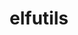 ---
title: "elfutils"
layout: cache
categories: [package, develop]
meta: {"versions": ["0.186", "0.188", "0.189"], "compilers": ["gcc@=11.1.0", "gcc@=11.3.0", "gcc@=7.3.1", "gcc@=7.5.0", "oneapi@=2023.0.0", "oneapi@=2023.2.0"], "oss": ["amzn2", "ubuntu18.04", "ubuntu20.04", "ubuntu22.04"], "platforms": ["linux"], "targets": ["aarch64", "graviton2", "neoverse_n1", "ppc64le", "x86_64", "x86_64_v3"], "stacks": ["e4s-oneapi", "ml-linux-x86_64-cpu", "ml-linux-x86_64-cuda", "ml-linux-x86_64-rocm", "root", "tutorial"], "num_specs": 76, "num_specs_by_stack": {"root": 76, "e4s-oneapi": 4, "tutorial": 1, "ml-linux-x86_64-cpu": 1, "ml-linux-x86_64-rocm": 1, "ml-linux-x86_64-cuda": 1}}
spec_details: [{"hash": "xpvce6hctidb6j6lhf72vfvb7spoipfh", "compiler": "gcc@=7.3.1", "versions": ["0.186"], "os": "amzn2", "platform": "linux", "target": "aarch64", "variants": ["~bzip2", "~debuginfod", "+nls", "~xz"], "stacks": ["root"], "size": "-", "tarball": "https://binaries.spack.io/develop/build_cache/linux-amzn2-aarch64/gcc-7.3.1/elfutils-0.186/linux-amzn2-aarch64-gcc-7.3.1-elfutils-0.186-xpvce6hctidb6j6lhf72vfvb7spoipfh.spack"}, {"hash": "3w3rmzmqxff7f66hko2ctra6ag7rkcar", "compiler": "gcc@=7.3.1", "versions": ["0.186"], "os": "amzn2", "platform": "linux", "target": "aarch64", "variants": ["~bzip2", "~debuginfod", "+nls", "~xz"], "stacks": ["root"], "size": "-", "tarball": "https://binaries.spack.io/develop/build_cache/linux-amzn2-aarch64/gcc-7.3.1/elfutils-0.186/linux-amzn2-aarch64-gcc-7.3.1-elfutils-0.186-3w3rmzmqxff7f66hko2ctra6ag7rkcar.spack"}, {"hash": "dmlyrj4yqt5qxak7giy7v6u32i5ds4f5", "compiler": "gcc@=7.3.1", "versions": ["0.186"], "os": "amzn2", "platform": "linux", "target": "aarch64", "variants": ["~bzip2", "~debuginfod", "+nls", "~xz"], "stacks": ["root"], "size": "-", "tarball": "https://binaries.spack.io/develop/build_cache/linux-amzn2-aarch64/gcc-7.3.1/elfutils-0.186/linux-amzn2-aarch64-gcc-7.3.1-elfutils-0.186-dmlyrj4yqt5qxak7giy7v6u32i5ds4f5.spack"}, {"hash": "6jj45xgkgu2l43dyk5bxq5ajeouhpmwk", "compiler": "gcc@=7.3.1", "versions": ["0.186"], "os": "amzn2", "platform": "linux", "target": "aarch64", "variants": ["~bzip2", "~debuginfod", "+nls", "~xz"], "stacks": ["root"], "size": "-", "tarball": "https://binaries.spack.io/develop/build_cache/linux-amzn2-aarch64/gcc-7.3.1/elfutils-0.186/linux-amzn2-aarch64-gcc-7.3.1-elfutils-0.186-6jj45xgkgu2l43dyk5bxq5ajeouhpmwk.spack"}, {"hash": "qxjgxkwlzhhztft22v2hymscfv2va6aa", "compiler": "gcc@=7.3.1", "versions": ["0.186"], "os": "amzn2", "platform": "linux", "target": "aarch64", "variants": ["~bzip2", "~debuginfod", "+nls", "~xz"], "stacks": ["root"], "size": "-", "tarball": "https://binaries.spack.io/develop/build_cache/linux-amzn2-aarch64/gcc-7.3.1/elfutils-0.186/linux-amzn2-aarch64-gcc-7.3.1-elfutils-0.186-qxjgxkwlzhhztft22v2hymscfv2va6aa.spack"}, {"hash": "3ya5dcn62k7llxeh4tsyl7xjymggbgy5", "compiler": "gcc@=7.3.1", "versions": ["0.188"], "os": "amzn2", "platform": "linux", "target": "aarch64", "variants": ["build_system=autotools", "~bzip2", "~debuginfod", "+nls", "~xz", "~zstd"], "stacks": ["root"], "size": "-", "tarball": "https://binaries.spack.io/develop/build_cache/linux-amzn2-aarch64/gcc-7.3.1/elfutils-0.188/linux-amzn2-aarch64-gcc-7.3.1-elfutils-0.188-3ya5dcn62k7llxeh4tsyl7xjymggbgy5.spack"}, {"hash": "grpik2sqac2gifxpuk7g5jg6wukqapia", "compiler": "gcc@=7.3.1", "versions": ["0.189"], "os": "amzn2", "platform": "linux", "target": "aarch64", "variants": ["build_system=autotools", "~bzip2", "~debuginfod", "+nls", "~xz", "~zstd"], "stacks": ["root"], "size": "-", "tarball": "https://binaries.spack.io/develop/build_cache/linux-amzn2-aarch64/gcc-7.3.1/elfutils-0.189/linux-amzn2-aarch64-gcc-7.3.1-elfutils-0.189-grpik2sqac2gifxpuk7g5jg6wukqapia.spack"}, {"hash": "xlpz2kbtqggi3nxyklnyuu5pxtb76bpf", "compiler": "gcc@=7.3.1", "versions": ["0.189"], "os": "amzn2", "platform": "linux", "target": "aarch64", "variants": ["build_system=autotools", "~bzip2", "~debuginfod", "+nls", "~xz", "~zstd"], "stacks": ["root"], "size": "-", "tarball": "https://binaries.spack.io/develop/build_cache/linux-amzn2-aarch64/gcc-7.3.1/elfutils-0.189/linux-amzn2-aarch64-gcc-7.3.1-elfutils-0.189-xlpz2kbtqggi3nxyklnyuu5pxtb76bpf.spack"}, {"hash": "mvnp7logbddi6hcdxwwr44lhmpqrb2dh", "compiler": "gcc@=7.3.1", "versions": ["0.189"], "os": "amzn2", "platform": "linux", "target": "aarch64", "variants": ["build_system=autotools", "~debuginfod", "+nls"], "stacks": ["root"], "size": "-", "tarball": "https://binaries.spack.io/develop/build_cache/linux-amzn2-aarch64/gcc-7.3.1/elfutils-0.189/linux-amzn2-aarch64-gcc-7.3.1-elfutils-0.189-mvnp7logbddi6hcdxwwr44lhmpqrb2dh.spack"}, {"hash": "ju2z6uukwvncogq7mcjjba3kpxfiwhkq", "compiler": "gcc@=7.3.1", "versions": ["0.189"], "os": "amzn2", "platform": "linux", "target": "aarch64", "variants": ["build_system=autotools", "~bzip2", "~debuginfod", "+nls", "~xz", "~zstd"], "stacks": ["root"], "size": "-", "tarball": "https://binaries.spack.io/develop/build_cache/linux-amzn2-aarch64/gcc-7.3.1/elfutils-0.189/linux-amzn2-aarch64-gcc-7.3.1-elfutils-0.189-ju2z6uukwvncogq7mcjjba3kpxfiwhkq.spack"}, {"hash": "kdnyejj7uley2v35l3xik4ujt2ahlsgr", "compiler": "gcc@=7.3.1", "versions": ["0.189"], "os": "amzn2", "platform": "linux", "target": "aarch64", "variants": ["build_system=autotools", "~bzip2", "~debuginfod", "+nls", "~xz", "~zstd"], "stacks": ["root"], "size": "-", "tarball": "https://binaries.spack.io/develop/build_cache/linux-amzn2-aarch64/gcc-7.3.1/elfutils-0.189/linux-amzn2-aarch64-gcc-7.3.1-elfutils-0.189-kdnyejj7uley2v35l3xik4ujt2ahlsgr.spack"}, {"hash": "v7zao6fvfap36caqugueixawxhjcmskm", "compiler": "gcc@=7.3.1", "versions": ["0.189"], "os": "amzn2", "platform": "linux", "target": "aarch64", "variants": ["build_system=autotools", "~bzip2", "~debuginfod", "+nls", "~xz", "~zstd"], "stacks": ["root"], "size": "-", "tarball": "https://binaries.spack.io/develop/build_cache/linux-amzn2-aarch64/gcc-7.3.1/elfutils-0.189/linux-amzn2-aarch64-gcc-7.3.1-elfutils-0.189-v7zao6fvfap36caqugueixawxhjcmskm.spack"}, {"hash": "v6djdtgintgqey3zpjmkbcwonjkeejdz", "compiler": "gcc@=7.3.1", "versions": ["0.186"], "os": "amzn2", "platform": "linux", "target": "graviton2", "variants": ["~bzip2", "~debuginfod", "+nls", "~xz"], "stacks": ["root"], "size": "-", "tarball": "https://binaries.spack.io/develop/build_cache/linux-amzn2-graviton2/gcc-7.3.1/elfutils-0.186/linux-amzn2-graviton2-gcc-7.3.1-elfutils-0.186-v6djdtgintgqey3zpjmkbcwonjkeejdz.spack"}, {"hash": "ao3a47gkoo3j2g4pdpvxqph2mcpufzlu", "compiler": "gcc@=7.3.1", "versions": ["0.186"], "os": "amzn2", "platform": "linux", "target": "graviton2", "variants": ["~bzip2", "~debuginfod", "+nls", "~xz"], "stacks": ["root"], "size": "-", "tarball": "https://binaries.spack.io/develop/build_cache/linux-amzn2-graviton2/gcc-7.3.1/elfutils-0.186/linux-amzn2-graviton2-gcc-7.3.1-elfutils-0.186-ao3a47gkoo3j2g4pdpvxqph2mcpufzlu.spack"}, {"hash": "vqbxrjzzspt5spedh5zhlm2ajrikicdr", "compiler": "gcc@=7.3.1", "versions": ["0.186"], "os": "amzn2", "platform": "linux", "target": "graviton2", "variants": ["~bzip2", "~debuginfod", "+nls", "~xz"], "stacks": ["root"], "size": "-", "tarball": "https://binaries.spack.io/develop/build_cache/linux-amzn2-graviton2/gcc-7.3.1/elfutils-0.186/linux-amzn2-graviton2-gcc-7.3.1-elfutils-0.186-vqbxrjzzspt5spedh5zhlm2ajrikicdr.spack"}, {"hash": "7ohrxmtwppl737udnyhtatfl2bocsxl7", "compiler": "gcc@=7.3.1", "versions": ["0.186"], "os": "amzn2", "platform": "linux", "target": "graviton2", "variants": ["~bzip2", "~debuginfod", "+nls", "~xz"], "stacks": ["root"], "size": "-", "tarball": "https://binaries.spack.io/develop/build_cache/linux-amzn2-graviton2/gcc-7.3.1/elfutils-0.186/linux-amzn2-graviton2-gcc-7.3.1-elfutils-0.186-7ohrxmtwppl737udnyhtatfl2bocsxl7.spack"}, {"hash": "jggmmorzrdq7cqlhkkjjogpwufuwmeuq", "compiler": "gcc@=7.3.1", "versions": ["0.186"], "os": "amzn2", "platform": "linux", "target": "graviton2", "variants": ["~bzip2", "~debuginfod", "+nls", "~xz"], "stacks": ["root"], "size": "-", "tarball": "https://binaries.spack.io/develop/build_cache/linux-amzn2-graviton2/gcc-7.3.1/elfutils-0.186/linux-amzn2-graviton2-gcc-7.3.1-elfutils-0.186-jggmmorzrdq7cqlhkkjjogpwufuwmeuq.spack"}, {"hash": "i4rrif3gqp4sptnxfrg4i75cblfix55p", "compiler": "gcc@=7.3.1", "versions": ["0.186"], "os": "amzn2", "platform": "linux", "target": "graviton2", "variants": ["~bzip2", "~debuginfod", "+nls", "~xz"], "stacks": ["root"], "size": "-", "tarball": "https://binaries.spack.io/develop/build_cache/linux-amzn2-graviton2/gcc-7.3.1/elfutils-0.186/linux-amzn2-graviton2-gcc-7.3.1-elfutils-0.186-i4rrif3gqp4sptnxfrg4i75cblfix55p.spack"}, {"hash": "pdszdqvhg4uox3fkoqswegh6dy7firx6", "compiler": "gcc@=7.3.1", "versions": ["0.189"], "os": "amzn2", "platform": "linux", "target": "neoverse_n1", "variants": ["build_system=autotools", "~bzip2", "~debuginfod", "+nls", "~xz", "~zstd"], "stacks": ["root"], "size": "-", "tarball": "https://binaries.spack.io/develop/build_cache/linux-amzn2-neoverse_n1/gcc-7.3.1/elfutils-0.189/linux-amzn2-neoverse_n1-gcc-7.3.1-elfutils-0.189-pdszdqvhg4uox3fkoqswegh6dy7firx6.spack"}, {"hash": "nxulngmqdblqjuq4kax7hzypaieca56a", "compiler": "gcc@=7.3.1", "versions": ["0.188"], "os": "amzn2", "platform": "linux", "target": "neoverse_n1", "variants": ["build_system=autotools", "~bzip2", "~debuginfod", "+nls", "~xz", "~zstd"], "stacks": ["root"], "size": "-", "tarball": "https://binaries.spack.io/develop/build_cache/linux-amzn2-neoverse_n1/gcc-7.3.1/elfutils-0.188/linux-amzn2-neoverse_n1-gcc-7.3.1-elfutils-0.188-nxulngmqdblqjuq4kax7hzypaieca56a.spack"}, {"hash": "4i6hliezye64k27lfwe4at3k7uvdcod4", "compiler": "gcc@=7.3.1", "versions": ["0.189"], "os": "amzn2", "platform": "linux", "target": "neoverse_n1", "variants": ["build_system=autotools", "~bzip2", "~debuginfod", "+nls", "~xz", "~zstd"], "stacks": ["root"], "size": "-", "tarball": "https://binaries.spack.io/develop/build_cache/linux-amzn2-neoverse_n1/gcc-7.3.1/elfutils-0.189/linux-amzn2-neoverse_n1-gcc-7.3.1-elfutils-0.189-4i6hliezye64k27lfwe4at3k7uvdcod4.spack"}, {"hash": "xxt7dbkdmy4lioyhpjq6i7cjzgga5o3k", "compiler": "gcc@=7.3.1", "versions": ["0.189"], "os": "amzn2", "platform": "linux", "target": "neoverse_n1", "variants": ["build_system=autotools", "~bzip2", "~debuginfod", "+nls", "~xz", "~zstd"], "stacks": ["root"], "size": "-", "tarball": "https://binaries.spack.io/develop/build_cache/linux-amzn2-neoverse_n1/gcc-7.3.1/elfutils-0.189/linux-amzn2-neoverse_n1-gcc-7.3.1-elfutils-0.189-xxt7dbkdmy4lioyhpjq6i7cjzgga5o3k.spack"}, {"hash": "htdd2otoj7eorqijh4ekfxpskmxtjpj5", "compiler": "gcc@=7.3.1", "versions": ["0.189"], "os": "amzn2", "platform": "linux", "target": "neoverse_n1", "variants": ["build_system=autotools", "~bzip2", "~debuginfod", "+nls", "~xz", "~zstd"], "stacks": ["root"], "size": "-", "tarball": "https://binaries.spack.io/develop/build_cache/linux-amzn2-neoverse_n1/gcc-7.3.1/elfutils-0.189/linux-amzn2-neoverse_n1-gcc-7.3.1-elfutils-0.189-htdd2otoj7eorqijh4ekfxpskmxtjpj5.spack"}, {"hash": "wh5mh5e4wmk722old6p2ddqmtosbmg2d", "compiler": "gcc@=7.3.1", "versions": ["0.189"], "os": "amzn2", "platform": "linux", "target": "neoverse_n1", "variants": ["build_system=autotools", "~debuginfod", "+nls"], "stacks": ["root"], "size": "-", "tarball": "https://binaries.spack.io/develop/build_cache/linux-amzn2-neoverse_n1/gcc-7.3.1/elfutils-0.189/linux-amzn2-neoverse_n1-gcc-7.3.1-elfutils-0.189-wh5mh5e4wmk722old6p2ddqmtosbmg2d.spack"}, {"hash": "ghz5h3gaatbpsag4pp4md7b7enpecstf", "compiler": "gcc@=7.3.1", "versions": ["0.189"], "os": "amzn2", "platform": "linux", "target": "neoverse_n1", "variants": ["build_system=autotools", "~bzip2", "~debuginfod", "+nls", "~xz", "~zstd"], "stacks": ["root"], "size": "-", "tarball": "https://binaries.spack.io/develop/build_cache/linux-amzn2-neoverse_n1/gcc-7.3.1/elfutils-0.189/linux-amzn2-neoverse_n1-gcc-7.3.1-elfutils-0.189-ghz5h3gaatbpsag4pp4md7b7enpecstf.spack"}, {"hash": "ydu4i2eijmse4gdxvfoka5heqcjfted7", "compiler": "gcc@=7.3.1", "versions": ["0.186"], "os": "amzn2", "platform": "linux", "target": "x86_64_v3", "variants": ["~bzip2", "~debuginfod", "+nls", "~xz"], "stacks": ["root"], "size": "-", "tarball": "https://binaries.spack.io/develop/build_cache/linux-amzn2-x86_64_v3/gcc-7.3.1/elfutils-0.186/linux-amzn2-x86_64_v3-gcc-7.3.1-elfutils-0.186-ydu4i2eijmse4gdxvfoka5heqcjfted7.spack"}, {"hash": "xje5j47ma664yapprbjjurvgw53d4oqk", "compiler": "gcc@=7.3.1", "versions": ["0.186"], "os": "amzn2", "platform": "linux", "target": "x86_64_v3", "variants": ["~bzip2", "~debuginfod", "+nls", "~xz"], "stacks": ["root"], "size": "-", "tarball": "https://binaries.spack.io/develop/build_cache/linux-amzn2-x86_64_v3/gcc-7.3.1/elfutils-0.186/linux-amzn2-x86_64_v3-gcc-7.3.1-elfutils-0.186-xje5j47ma664yapprbjjurvgw53d4oqk.spack"}, {"hash": "mdaehaj5lmt5ykq5w5a6yilgaatva5lj", "compiler": "gcc@=7.3.1", "versions": ["0.186"], "os": "amzn2", "platform": "linux", "target": "x86_64_v3", "variants": ["~bzip2", "~debuginfod", "+nls", "~xz"], "stacks": ["root"], "size": "-", "tarball": "https://binaries.spack.io/develop/build_cache/linux-amzn2-x86_64_v3/gcc-7.3.1/elfutils-0.186/linux-amzn2-x86_64_v3-gcc-7.3.1-elfutils-0.186-mdaehaj5lmt5ykq5w5a6yilgaatva5lj.spack"}, {"hash": "dqmw47b5rxktktoap5i2nkbkami3n4hc", "compiler": "gcc@=7.3.1", "versions": ["0.188"], "os": "amzn2", "platform": "linux", "target": "x86_64_v3", "variants": ["build_system=autotools", "~bzip2", "~debuginfod", "+nls", "~xz", "~zstd"], "stacks": ["root"], "size": "-", "tarball": "https://binaries.spack.io/develop/build_cache/linux-amzn2-x86_64_v3/gcc-7.3.1/elfutils-0.188/linux-amzn2-x86_64_v3-gcc-7.3.1-elfutils-0.188-dqmw47b5rxktktoap5i2nkbkami3n4hc.spack"}, {"hash": "24urgv5fzmdg4emosp2fa5jp2m7kml2z", "compiler": "gcc@=7.3.1", "versions": ["0.186"], "os": "amzn2", "platform": "linux", "target": "x86_64_v3", "variants": ["~bzip2", "~debuginfod", "+nls", "~xz"], "stacks": ["root"], "size": "-", "tarball": "https://binaries.spack.io/develop/build_cache/linux-amzn2-x86_64_v3/gcc-7.3.1/elfutils-0.186/linux-amzn2-x86_64_v3-gcc-7.3.1-elfutils-0.186-24urgv5fzmdg4emosp2fa5jp2m7kml2z.spack"}, {"hash": "s6bffmfg5rgceotqzcaeyfh2ihg2p34g", "compiler": "gcc@=7.3.1", "versions": ["0.186"], "os": "amzn2", "platform": "linux", "target": "x86_64_v3", "variants": ["~bzip2", "~debuginfod", "+nls", "~xz"], "stacks": ["root"], "size": "-", "tarball": "https://binaries.spack.io/develop/build_cache/linux-amzn2-x86_64_v3/gcc-7.3.1/elfutils-0.186/linux-amzn2-x86_64_v3-gcc-7.3.1-elfutils-0.186-s6bffmfg5rgceotqzcaeyfh2ihg2p34g.spack"}, {"hash": "5qpfzxlkeov5zsp2m4yrz7kaueed4qtp", "compiler": "gcc@=7.3.1", "versions": ["0.186"], "os": "amzn2", "platform": "linux", "target": "x86_64_v3", "variants": ["~bzip2", "~debuginfod", "+nls", "~xz"], "stacks": ["root"], "size": "-", "tarball": "https://binaries.spack.io/develop/build_cache/linux-amzn2-x86_64_v3/gcc-7.3.1/elfutils-0.186/linux-amzn2-x86_64_v3-gcc-7.3.1-elfutils-0.186-5qpfzxlkeov5zsp2m4yrz7kaueed4qtp.spack"}, {"hash": "axp4atgksh4tawicjxeugwsf7gla2fqt", "compiler": "gcc@=7.3.1", "versions": ["0.189"], "os": "amzn2", "platform": "linux", "target": "x86_64_v3", "variants": ["build_system=autotools", "~bzip2", "~debuginfod", "+nls", "~xz", "~zstd"], "stacks": ["root"], "size": "-", "tarball": "https://binaries.spack.io/develop/build_cache/linux-amzn2-x86_64_v3/gcc-7.3.1/elfutils-0.189/linux-amzn2-x86_64_v3-gcc-7.3.1-elfutils-0.189-axp4atgksh4tawicjxeugwsf7gla2fqt.spack"}, {"hash": "45b3qiwsn4pyudvnq2k4nalsvzhtkkhj", "compiler": "gcc@=7.3.1", "versions": ["0.189"], "os": "amzn2", "platform": "linux", "target": "x86_64_v3", "variants": ["build_system=autotools", "~bzip2", "~debuginfod", "+nls", "~xz", "~zstd"], "stacks": ["root"], "size": "-", "tarball": "https://binaries.spack.io/develop/build_cache/linux-amzn2-x86_64_v3/gcc-7.3.1/elfutils-0.189/linux-amzn2-x86_64_v3-gcc-7.3.1-elfutils-0.189-45b3qiwsn4pyudvnq2k4nalsvzhtkkhj.spack"}, {"hash": "quo5x3rm3qmjryffuk7b63cqmxkoicfu", "compiler": "gcc@=7.3.1", "versions": ["0.189"], "os": "amzn2", "platform": "linux", "target": "x86_64_v3", "variants": ["build_system=autotools", "~bzip2", "~debuginfod", "+nls", "~xz", "~zstd"], "stacks": ["root"], "size": "-", "tarball": "https://binaries.spack.io/develop/build_cache/linux-amzn2-x86_64_v3/gcc-7.3.1/elfutils-0.189/linux-amzn2-x86_64_v3-gcc-7.3.1-elfutils-0.189-quo5x3rm3qmjryffuk7b63cqmxkoicfu.spack"}, {"hash": "667ezptr4fkg3gzniirxg4kolo37szlk", "compiler": "gcc@=7.3.1", "versions": ["0.189"], "os": "amzn2", "platform": "linux", "target": "x86_64_v3", "variants": ["build_system=autotools", "~bzip2", "~debuginfod", "+nls", "~xz", "~zstd"], "stacks": ["root"], "size": "-", "tarball": "https://binaries.spack.io/develop/build_cache/linux-amzn2-x86_64_v3/gcc-7.3.1/elfutils-0.189/linux-amzn2-x86_64_v3-gcc-7.3.1-elfutils-0.189-667ezptr4fkg3gzniirxg4kolo37szlk.spack"}, {"hash": "l2df6funq2sd2cbkzbwy3azcxnzfx37i", "compiler": "gcc@=7.3.1", "versions": ["0.189"], "os": "amzn2", "platform": "linux", "target": "x86_64_v3", "variants": ["build_system=autotools", "~bzip2", "~debuginfod", "+nls", "~xz", "~zstd"], "stacks": ["root"], "size": "-", "tarball": "https://binaries.spack.io/develop/build_cache/linux-amzn2-x86_64_v3/gcc-7.3.1/elfutils-0.189/linux-amzn2-x86_64_v3-gcc-7.3.1-elfutils-0.189-l2df6funq2sd2cbkzbwy3azcxnzfx37i.spack"}, {"hash": "blyk2bb2aynctze2ythatlangeaugzh2", "compiler": "gcc@=7.3.1", "versions": ["0.189"], "os": "amzn2", "platform": "linux", "target": "x86_64_v3", "variants": ["build_system=autotools", "~debuginfod", "+nls"], "stacks": ["root"], "size": "-", "tarball": "https://binaries.spack.io/develop/build_cache/linux-amzn2-x86_64_v3/gcc-7.3.1/elfutils-0.189/linux-amzn2-x86_64_v3-gcc-7.3.1-elfutils-0.189-blyk2bb2aynctze2ythatlangeaugzh2.spack"}, {"hash": "rcrcxl3zhckht6q5pqgljirqbnstab5k", "compiler": "gcc@=7.5.0", "versions": ["0.186"], "os": "ubuntu18.04", "platform": "linux", "target": "x86_64", "variants": ["~bzip2", "~debuginfod", "+nls", "~xz"], "stacks": ["root"], "size": "-", "tarball": "https://binaries.spack.io/develop/build_cache/linux-ubuntu18.04-x86_64/gcc-7.5.0/elfutils-0.186/linux-ubuntu18.04-x86_64-gcc-7.5.0-elfutils-0.186-rcrcxl3zhckht6q5pqgljirqbnstab5k.spack"}, {"hash": "hpg5q6j2rh3kw47lyuyltoupiyrivliq", "compiler": "gcc@=7.5.0", "versions": ["0.186"], "os": "ubuntu18.04", "platform": "linux", "target": "x86_64", "variants": ["~bzip2", "~debuginfod", "+nls", "~xz"], "stacks": ["root"], "size": "-", "tarball": "https://binaries.spack.io/develop/build_cache/linux-ubuntu18.04-x86_64/gcc-7.5.0/elfutils-0.186/linux-ubuntu18.04-x86_64-gcc-7.5.0-elfutils-0.186-hpg5q6j2rh3kw47lyuyltoupiyrivliq.spack"}, {"hash": "rx7mzt67zooqah4yxhfgrwfkkx3k2oey", "compiler": "gcc@=7.5.0", "versions": ["0.186"], "os": "ubuntu18.04", "platform": "linux", "target": "x86_64", "variants": ["~bzip2", "~debuginfod", "+nls", "~xz"], "stacks": ["root"], "size": "-", "tarball": "https://binaries.spack.io/develop/build_cache/linux-ubuntu18.04-x86_64/gcc-7.5.0/elfutils-0.186/linux-ubuntu18.04-x86_64-gcc-7.5.0-elfutils-0.186-rx7mzt67zooqah4yxhfgrwfkkx3k2oey.spack"}, {"hash": "w6nxwzk353pqvg3mglewv6egn34kobqa", "compiler": "gcc@=7.5.0", "versions": ["0.186"], "os": "ubuntu18.04", "platform": "linux", "target": "x86_64", "variants": ["~bzip2", "~debuginfod", "+nls", "~xz"], "stacks": ["root"], "size": "-", "tarball": "https://binaries.spack.io/develop/build_cache/linux-ubuntu18.04-x86_64/gcc-7.5.0/elfutils-0.186/linux-ubuntu18.04-x86_64-gcc-7.5.0-elfutils-0.186-w6nxwzk353pqvg3mglewv6egn34kobqa.spack"}, {"hash": "buw4tbjaz7sqxuqqkrknth7zh3chc6m3", "compiler": "gcc@=7.5.0", "versions": ["0.186"], "os": "ubuntu18.04", "platform": "linux", "target": "x86_64", "variants": ["~bzip2", "~debuginfod", "+nls", "~xz"], "stacks": ["root"], "size": "-", "tarball": "https://binaries.spack.io/develop/build_cache/linux-ubuntu18.04-x86_64/gcc-7.5.0/elfutils-0.186/linux-ubuntu18.04-x86_64-gcc-7.5.0-elfutils-0.186-buw4tbjaz7sqxuqqkrknth7zh3chc6m3.spack"}, {"hash": "qcaqothzakfo4ttlrzagqyzs4dhky7di", "compiler": "gcc@=7.5.0", "versions": ["0.186"], "os": "ubuntu18.04", "platform": "linux", "target": "x86_64", "variants": ["~bzip2", "~debuginfod", "+nls", "~xz"], "stacks": ["root"], "size": "-", "tarball": "https://binaries.spack.io/develop/build_cache/linux-ubuntu18.04-x86_64/gcc-7.5.0/elfutils-0.186/linux-ubuntu18.04-x86_64-gcc-7.5.0-elfutils-0.186-qcaqothzakfo4ttlrzagqyzs4dhky7di.spack"}, {"hash": "jzgkzlv6itoqnrjbz2eirhdycu4cwpk3", "compiler": "gcc@=7.5.0", "versions": ["0.186"], "os": "ubuntu18.04", "platform": "linux", "target": "x86_64", "variants": ["~bzip2", "~debuginfod", "+nls", "~xz"], "stacks": ["root"], "size": "-", "tarball": "https://binaries.spack.io/develop/build_cache/linux-ubuntu18.04-x86_64/gcc-7.5.0/elfutils-0.186/linux-ubuntu18.04-x86_64-gcc-7.5.0-elfutils-0.186-jzgkzlv6itoqnrjbz2eirhdycu4cwpk3.spack"}, {"hash": "p7tkbv2cei2jkdjfdjvfhjc7wgksn5ua", "compiler": "gcc@=7.5.0", "versions": ["0.186"], "os": "ubuntu18.04", "platform": "linux", "target": "x86_64", "variants": ["~bzip2", "~debuginfod", "+nls", "~xz"], "stacks": ["root"], "size": "-", "tarball": "https://binaries.spack.io/develop/build_cache/linux-ubuntu18.04-x86_64/gcc-7.5.0/elfutils-0.186/linux-ubuntu18.04-x86_64-gcc-7.5.0-elfutils-0.186-p7tkbv2cei2jkdjfdjvfhjc7wgksn5ua.spack"}, {"hash": "ehp46cecdyss6rg773avp5vmnzxy2to3", "compiler": "gcc@=7.5.0", "versions": ["0.186"], "os": "ubuntu18.04", "platform": "linux", "target": "x86_64", "variants": ["~bzip2", "~debuginfod", "+nls", "~xz"], "stacks": ["root"], "size": "-", "tarball": "https://binaries.spack.io/develop/build_cache/linux-ubuntu18.04-x86_64/gcc-7.5.0/elfutils-0.186/linux-ubuntu18.04-x86_64-gcc-7.5.0-elfutils-0.186-ehp46cecdyss6rg773avp5vmnzxy2to3.spack"}, {"hash": "q4vpzj44vhzsnx46buop6322borltlxw", "compiler": "gcc@=7.5.0", "versions": ["0.189"], "os": "ubuntu18.04", "platform": "linux", "target": "x86_64", "variants": ["build_system=autotools", "~bzip2", "~debuginfod", "+nls", "~xz", "~zstd"], "stacks": ["root"], "size": "-", "tarball": "https://binaries.spack.io/develop/build_cache/linux-ubuntu18.04-x86_64/gcc-7.5.0/elfutils-0.189/linux-ubuntu18.04-x86_64-gcc-7.5.0-elfutils-0.189-q4vpzj44vhzsnx46buop6322borltlxw.spack"}, {"hash": "74bz4ri5oke5e3wrdyad5syt42wkhbgv", "compiler": "gcc@=7.5.0", "versions": ["0.189"], "os": "ubuntu18.04", "platform": "linux", "target": "x86_64_v3", "variants": ["build_system=autotools", "~bzip2", "~debuginfod", "+nls", "~xz", "~zstd"], "stacks": ["root"], "size": "-", "tarball": "https://binaries.spack.io/develop/build_cache/linux-ubuntu18.04-x86_64_v3/gcc-7.5.0/elfutils-0.189/linux-ubuntu18.04-x86_64_v3-gcc-7.5.0-elfutils-0.189-74bz4ri5oke5e3wrdyad5syt42wkhbgv.spack"}, {"hash": "g5ahojbop5raijtp2eyxsextqm2jd7wc", "compiler": "gcc@=7.5.0", "versions": ["0.189"], "os": "ubuntu18.04", "platform": "linux", "target": "x86_64_v3", "variants": ["build_system=autotools", "~bzip2", "~debuginfod", "+nls", "~xz", "~zstd"], "stacks": ["root"], "size": "-", "tarball": "https://binaries.spack.io/develop/build_cache/linux-ubuntu18.04-x86_64_v3/gcc-7.5.0/elfutils-0.189/linux-ubuntu18.04-x86_64_v3-gcc-7.5.0-elfutils-0.189-g5ahojbop5raijtp2eyxsextqm2jd7wc.spack"}, {"hash": "g6z7gga26imhtb3eaovtpkg2bycfihcj", "compiler": "gcc@=7.5.0", "versions": ["0.189"], "os": "ubuntu18.04", "platform": "linux", "target": "x86_64_v3", "variants": ["build_system=autotools", "~bzip2", "~debuginfod", "+nls", "~xz", "~zstd"], "stacks": ["root"], "size": "-", "tarball": "https://binaries.spack.io/develop/build_cache/linux-ubuntu18.04-x86_64_v3/gcc-7.5.0/elfutils-0.189/linux-ubuntu18.04-x86_64_v3-gcc-7.5.0-elfutils-0.189-g6z7gga26imhtb3eaovtpkg2bycfihcj.spack"}, {"hash": "lcec3mzo5vfymy7kzulxcf5i5wakv6p5", "compiler": "gcc@=7.5.0", "versions": ["0.189"], "os": "ubuntu18.04", "platform": "linux", "target": "x86_64_v3", "variants": ["build_system=autotools", "~bzip2", "~debuginfod", "+nls", "~xz", "~zstd"], "stacks": ["root"], "size": "-", "tarball": "https://binaries.spack.io/develop/build_cache/linux-ubuntu18.04-x86_64_v3/gcc-7.5.0/elfutils-0.189/linux-ubuntu18.04-x86_64_v3-gcc-7.5.0-elfutils-0.189-lcec3mzo5vfymy7kzulxcf5i5wakv6p5.spack"}, {"hash": "7uwetncagmzr3zfllpxmuocxtwwqvqqn", "compiler": "gcc@=7.5.0", "versions": ["0.189"], "os": "ubuntu18.04", "platform": "linux", "target": "x86_64_v3", "variants": ["build_system=autotools", "~bzip2", "~debuginfod", "+nls", "~xz", "~zstd"], "stacks": ["root"], "size": "-", "tarball": "https://binaries.spack.io/develop/build_cache/linux-ubuntu18.04-x86_64_v3/gcc-7.5.0/elfutils-0.189/linux-ubuntu18.04-x86_64_v3-gcc-7.5.0-elfutils-0.189-7uwetncagmzr3zfllpxmuocxtwwqvqqn.spack"}, {"hash": "rctwvoabc5jj5vjvcwubxmfqjsdcugmb", "compiler": "gcc@=7.5.0", "versions": ["0.189"], "os": "ubuntu18.04", "platform": "linux", "target": "x86_64_v3", "variants": ["build_system=autotools", "~debuginfod", "+nls"], "stacks": ["root"], "size": "-", "tarball": "https://binaries.spack.io/develop/build_cache/linux-ubuntu18.04-x86_64_v3/gcc-7.5.0/elfutils-0.189/linux-ubuntu18.04-x86_64_v3-gcc-7.5.0-elfutils-0.189-rctwvoabc5jj5vjvcwubxmfqjsdcugmb.spack"}, {"hash": "iaedlypbfdcr7rqrg46wokgjlioqszpp", "compiler": "gcc@=11.1.0", "versions": ["0.189"], "os": "ubuntu20.04", "platform": "linux", "target": "ppc64le", "variants": ["build_system=autotools", "+bzip2", "~debuginfod", "~nls", "+xz", "~zstd"], "stacks": ["root"], "size": "-", "tarball": "https://binaries.spack.io/develop/build_cache/linux-ubuntu20.04-ppc64le/gcc-11.1.0/elfutils-0.189/linux-ubuntu20.04-ppc64le-gcc-11.1.0-elfutils-0.189-iaedlypbfdcr7rqrg46wokgjlioqszpp.spack"}, {"hash": "a3fphgp332eodvexy2a6gbox4ubph6li", "compiler": "gcc@=11.1.0", "versions": ["0.189"], "os": "ubuntu20.04", "platform": "linux", "target": "ppc64le", "variants": ["build_system=autotools", "+bzip2", "~debuginfod", "~nls", "+xz", "~zstd"], "stacks": ["root"], "size": "-", "tarball": "https://binaries.spack.io/develop/build_cache/linux-ubuntu20.04-ppc64le/gcc-11.1.0/elfutils-0.189/linux-ubuntu20.04-ppc64le-gcc-11.1.0-elfutils-0.189-a3fphgp332eodvexy2a6gbox4ubph6li.spack"}, {"hash": "zsbvaxy6z6g4nvybn3ieoxp7p3rurnkn", "compiler": "gcc@=11.1.0", "versions": ["0.189"], "os": "ubuntu20.04", "platform": "linux", "target": "ppc64le", "variants": ["build_system=autotools", "~debuginfod", "~nls"], "stacks": ["root"], "size": "-", "tarball": "https://binaries.spack.io/develop/build_cache/linux-ubuntu20.04-ppc64le/gcc-11.1.0/elfutils-0.189/linux-ubuntu20.04-ppc64le-gcc-11.1.0-elfutils-0.189-zsbvaxy6z6g4nvybn3ieoxp7p3rurnkn.spack"}, {"hash": "556ejvjehey3ve7q4izraihk43cl5yae", "compiler": "gcc@=11.1.0", "versions": ["0.189"], "os": "ubuntu20.04", "platform": "linux", "target": "ppc64le", "variants": ["build_system=autotools", "+bzip2", "~debuginfod", "~nls", "+xz", "~zstd"], "stacks": ["root"], "size": "-", "tarball": "https://binaries.spack.io/develop/build_cache/linux-ubuntu20.04-ppc64le/gcc-11.1.0/elfutils-0.189/linux-ubuntu20.04-ppc64le-gcc-11.1.0-elfutils-0.189-556ejvjehey3ve7q4izraihk43cl5yae.spack"}, {"hash": "xe6idr2ohmriyyquhhrzsvsgd7iayul4", "compiler": "oneapi@=2023.0.0", "versions": ["0.189"], "os": "ubuntu20.04", "platform": "linux", "target": "x86_64", "variants": ["build_system=autotools", "+bzip2", "~debuginfod", "~nls", "+xz", "~zstd"], "stacks": ["root"], "size": "-", "tarball": "https://binaries.spack.io/develop/build_cache/linux-ubuntu20.04-x86_64/oneapi-2023.0.0/elfutils-0.189/linux-ubuntu20.04-x86_64-oneapi-2023.0.0-elfutils-0.189-xe6idr2ohmriyyquhhrzsvsgd7iayul4.spack"}, {"hash": "6b7duyo7oyigqnxhaok6dctlr4iipqiq", "compiler": "oneapi@=2023.0.0", "versions": ["0.189"], "os": "ubuntu20.04", "platform": "linux", "target": "x86_64", "variants": ["build_system=autotools", "+bzip2", "~debuginfod", "~nls", "+xz", "~zstd"], "stacks": ["root", "e4s-oneapi"], "size": "-", "tarball": "https://binaries.spack.io/develop/build_cache/linux-ubuntu20.04-x86_64/oneapi-2023.0.0/elfutils-0.189/linux-ubuntu20.04-x86_64-oneapi-2023.0.0-elfutils-0.189-6b7duyo7oyigqnxhaok6dctlr4iipqiq.spack"}, {"hash": "bcwkp6divfnor7umj3yqdudttcu3hmh5", "compiler": "oneapi@=2023.0.0", "versions": ["0.189"], "os": "ubuntu20.04", "platform": "linux", "target": "x86_64", "variants": ["build_system=autotools", "~debuginfod", "~nls"], "stacks": ["root", "e4s-oneapi"], "size": "-", "tarball": "https://binaries.spack.io/develop/build_cache/linux-ubuntu20.04-x86_64/oneapi-2023.0.0/elfutils-0.189/linux-ubuntu20.04-x86_64-oneapi-2023.0.0-elfutils-0.189-bcwkp6divfnor7umj3yqdudttcu3hmh5.spack"}, {"hash": "3ju5lbykp2ylx62wz256logohkuxihuo", "compiler": "oneapi@=2023.0.0", "versions": ["0.189"], "os": "ubuntu20.04", "platform": "linux", "target": "x86_64", "variants": ["build_system=autotools", "+bzip2", "~debuginfod", "~nls", "+xz", "~zstd"], "stacks": ["root", "e4s-oneapi"], "size": "-", "tarball": "https://binaries.spack.io/develop/build_cache/linux-ubuntu20.04-x86_64/oneapi-2023.0.0/elfutils-0.189/linux-ubuntu20.04-x86_64-oneapi-2023.0.0-elfutils-0.189-3ju5lbykp2ylx62wz256logohkuxihuo.spack"}, {"hash": "vlvccaesvptphb64hsuzepxovhcjn6mg", "compiler": "oneapi@=2023.2.0", "versions": ["0.189"], "os": "ubuntu20.04", "platform": "linux", "target": "x86_64", "variants": ["build_system=autotools", "~debuginfod", "~nls"], "stacks": ["root", "e4s-oneapi"], "size": "-", "tarball": "https://binaries.spack.io/develop/build_cache/linux-ubuntu20.04-x86_64/oneapi-2023.2.0/elfutils-0.189/linux-ubuntu20.04-x86_64-oneapi-2023.2.0-elfutils-0.189-vlvccaesvptphb64hsuzepxovhcjn6mg.spack"}, {"hash": "qs4gbloi5eokg2ylpsrywtqugh4t5rbl", "compiler": "gcc@=11.1.0", "versions": ["0.189"], "os": "ubuntu20.04", "platform": "linux", "target": "x86_64_v3", "variants": ["build_system=autotools", "+bzip2", "~debuginfod", "~nls", "+xz", "~zstd"], "stacks": ["root"], "size": "-", "tarball": "https://binaries.spack.io/develop/build_cache/linux-ubuntu20.04-x86_64_v3/gcc-11.1.0/elfutils-0.189/linux-ubuntu20.04-x86_64_v3-gcc-11.1.0-elfutils-0.189-qs4gbloi5eokg2ylpsrywtqugh4t5rbl.spack"}, {"hash": "ed63ux6fe6ebkfhoxhayk74cwslwn2r6", "compiler": "gcc@=11.1.0", "versions": ["0.189"], "os": "ubuntu20.04", "platform": "linux", "target": "x86_64_v3", "variants": ["build_system=autotools", "+bzip2", "~debuginfod", "~nls", "+xz", "~zstd"], "stacks": ["root"], "size": "-", "tarball": "https://binaries.spack.io/develop/build_cache/linux-ubuntu20.04-x86_64_v3/gcc-11.1.0/elfutils-0.189/linux-ubuntu20.04-x86_64_v3-gcc-11.1.0-elfutils-0.189-ed63ux6fe6ebkfhoxhayk74cwslwn2r6.spack"}, {"hash": "d77v3usikcoin4tf6x4myhgjl6rxrunv", "compiler": "gcc@=11.1.0", "versions": ["0.189"], "os": "ubuntu20.04", "platform": "linux", "target": "x86_64_v3", "variants": ["build_system=autotools", "~debuginfod", "~nls"], "stacks": ["root"], "size": "-", "tarball": "https://binaries.spack.io/develop/build_cache/linux-ubuntu20.04-x86_64_v3/gcc-11.1.0/elfutils-0.189/linux-ubuntu20.04-x86_64_v3-gcc-11.1.0-elfutils-0.189-d77v3usikcoin4tf6x4myhgjl6rxrunv.spack"}, {"hash": "neznxc5jmqkp7okzm3c4ev7rp3iqnwpq", "compiler": "gcc@=11.1.0", "versions": ["0.189"], "os": "ubuntu20.04", "platform": "linux", "target": "x86_64_v3", "variants": ["build_system=autotools", "+bzip2", "~debuginfod", "~nls", "+xz", "~zstd"], "stacks": ["root"], "size": "-", "tarball": "https://binaries.spack.io/develop/build_cache/linux-ubuntu20.04-x86_64_v3/gcc-11.1.0/elfutils-0.189/linux-ubuntu20.04-x86_64_v3-gcc-11.1.0-elfutils-0.189-neznxc5jmqkp7okzm3c4ev7rp3iqnwpq.spack"}, {"hash": "up7kewci3y4trsisrfkn5ssc4ah6tdsg", "compiler": "gcc@=11.1.0", "versions": ["0.189"], "os": "ubuntu20.04", "platform": "linux", "target": "x86_64_v3", "variants": ["build_system=autotools", "~bzip2", "~debuginfod", "+nls", "~xz", "~zstd"], "stacks": ["root"], "size": "-", "tarball": "https://binaries.spack.io/develop/build_cache/linux-ubuntu20.04-x86_64_v3/gcc-11.1.0/elfutils-0.189/linux-ubuntu20.04-x86_64_v3-gcc-11.1.0-elfutils-0.189-up7kewci3y4trsisrfkn5ssc4ah6tdsg.spack"}, {"hash": "yu52nkpwax4s3rvzbohyhjgzmjcm7muq", "compiler": "gcc@=11.1.0", "versions": ["0.189"], "os": "ubuntu20.04", "platform": "linux", "target": "x86_64_v3", "variants": ["build_system=autotools", "~bzip2", "~debuginfod", "+nls", "~xz", "~zstd"], "stacks": ["root"], "size": "-", "tarball": "https://binaries.spack.io/develop/build_cache/linux-ubuntu20.04-x86_64_v3/gcc-11.1.0/elfutils-0.189/linux-ubuntu20.04-x86_64_v3-gcc-11.1.0-elfutils-0.189-yu52nkpwax4s3rvzbohyhjgzmjcm7muq.spack"}, {"hash": "6qtlqfejuddyjw3nz5wgspgjccxbrvau", "compiler": "gcc@=11.1.0", "versions": ["0.189"], "os": "ubuntu20.04", "platform": "linux", "target": "x86_64_v3", "variants": ["build_system=autotools", "~debuginfod", "+nls"], "stacks": ["root"], "size": "-", "tarball": "https://binaries.spack.io/develop/build_cache/linux-ubuntu20.04-x86_64_v3/gcc-11.1.0/elfutils-0.189/linux-ubuntu20.04-x86_64_v3-gcc-11.1.0-elfutils-0.189-6qtlqfejuddyjw3nz5wgspgjccxbrvau.spack"}, {"hash": "ysp6u4xhgixhzn2sre372omcl3kdrf5i", "compiler": "gcc@=11.3.0", "versions": ["0.189"], "os": "ubuntu22.04", "platform": "linux", "target": "x86_64_v3", "variants": ["build_system=autotools", "~debuginfod", "+nls"], "stacks": ["root"], "size": "-", "tarball": "https://binaries.spack.io/develop/build_cache/linux-ubuntu22.04-x86_64_v3/gcc-11.3.0/elfutils-0.189/linux-ubuntu22.04-x86_64_v3-gcc-11.3.0-elfutils-0.189-ysp6u4xhgixhzn2sre372omcl3kdrf5i.spack"}, {"hash": "bsghn2ttjup3ogsqopu2pz4gv3npyaay", "compiler": "gcc@=11.3.0", "versions": ["0.189"], "os": "ubuntu22.04", "platform": "linux", "target": "x86_64_v3", "variants": ["build_system=autotools", "~bzip2", "~debuginfod", "+nls", "~xz", "~zstd"], "stacks": ["root"], "size": "-", "tarball": "https://binaries.spack.io/develop/build_cache/linux-ubuntu22.04-x86_64_v3/gcc-11.3.0/elfutils-0.189/linux-ubuntu22.04-x86_64_v3-gcc-11.3.0-elfutils-0.189-bsghn2ttjup3ogsqopu2pz4gv3npyaay.spack"}, {"hash": "ccq4nz5hhayhvwryeut7mnjhmiaskq2t", "compiler": "gcc@=11.3.0", "versions": ["0.189"], "os": "ubuntu22.04", "platform": "linux", "target": "x86_64_v3", "variants": ["build_system=autotools", "~debuginfod", "+nls"], "stacks": ["tutorial", "root", "ml-linux-x86_64-cpu", "ml-linux-x86_64-rocm", "ml-linux-x86_64-cuda"], "size": "-", "tarball": "https://binaries.spack.io/develop/build_cache/linux-ubuntu22.04-x86_64_v3/gcc-11.3.0/elfutils-0.189/linux-ubuntu22.04-x86_64_v3-gcc-11.3.0-elfutils-0.189-ccq4nz5hhayhvwryeut7mnjhmiaskq2t.spack"}, {"hash": "li7z36xbjtoror3fqempxligzhe4sfph", "compiler": "gcc@=11.3.0", "versions": ["0.189"], "os": "ubuntu22.04", "platform": "linux", "target": "x86_64_v3", "variants": ["build_system=autotools", "~debuginfod", "+nls"], "stacks": ["root"], "size": "-", "tarball": "https://binaries.spack.io/develop/build_cache/linux-ubuntu22.04-x86_64_v3/gcc-11.3.0/elfutils-0.189/linux-ubuntu22.04-x86_64_v3-gcc-11.3.0-elfutils-0.189-li7z36xbjtoror3fqempxligzhe4sfph.spack"}, {"hash": "pd57oe4vrwfs7fxh757k4klpe2ruwcxj", "compiler": "gcc@=11.3.0", "versions": ["0.189"], "os": "ubuntu22.04", "platform": "linux", "target": "x86_64_v3", "variants": ["build_system=autotools", "~bzip2", "~debuginfod", "+nls", "~xz", "~zstd"], "stacks": ["root"], "size": "-", "tarball": "https://binaries.spack.io/develop/build_cache/linux-ubuntu22.04-x86_64_v3/gcc-11.3.0/elfutils-0.189/linux-ubuntu22.04-x86_64_v3-gcc-11.3.0-elfutils-0.189-pd57oe4vrwfs7fxh757k4klpe2ruwcxj.spack"}, {"hash": "rasbius7gmyqhmyjlhbsy7jm2zsgtttw", "compiler": "gcc@=11.3.0", "versions": ["0.189"], "os": "ubuntu22.04", "platform": "linux", "target": "x86_64_v3", "variants": ["build_system=autotools", "~bzip2", "~debuginfod", "+nls", "~xz", "~zstd"], "stacks": ["root"], "size": "-", "tarball": "https://binaries.spack.io/develop/build_cache/linux-ubuntu22.04-x86_64_v3/gcc-11.3.0/elfutils-0.189/linux-ubuntu22.04-x86_64_v3-gcc-11.3.0-elfutils-0.189-rasbius7gmyqhmyjlhbsy7jm2zsgtttw.spack"}]
---